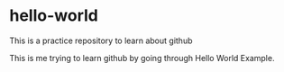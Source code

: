 # hello-world
This is a practice repository to learn about github

This is me trying to learn github by going through Hello World Example.
